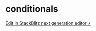 # conditionals

[Edit in StackBlitz next generation editor ⚡️](https://stackblitz.com/~/github.com/MrGalva07/conditionals)
